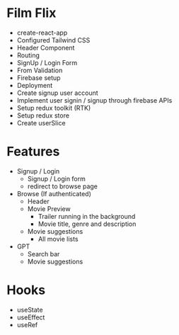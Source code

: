 # Film Flix

- create-react-app
- Configured Tailwind CSS
- Header Component
- Routing
- SignUp / Login Form
- From Validation
- Firebase setup
- Deployment
- Create signup user account
- Implement user signin / signup through firebase APIs
- Setup redux toolkit (RTK)
- Setup redux store
- Create userSlice

# Features

- Signup / Login
  - Signup / Login form
  - redirect to browse page
- Browse (If authenticated)
  - Header
  - Movie Preview
    - Trailer running in the background
    - Movie title, genre and description
  - Movie suggestions
    - All movie lists
- GPT
  - Search bar
  - Movie suggestions

# Hooks

- useState
- useEffect
- useRef
